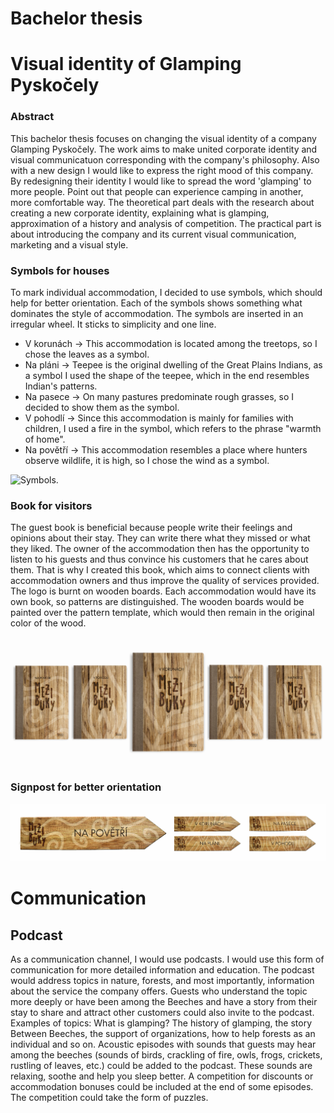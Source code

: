 # Bachelor thesis
# Visual identity of Glamping Pyskočely
### Abstract
This bachelor thesis focuses on changing the visual identity of a company Glamping Pyskočely. The work aims to make united corporate identity and visual communicatuon corresponding with the company's philosophy. Also with a new design I would like to express the right mood of this company. By redesigning their identity I would like to spread the word 'glamping' to more people. Point out that people can experience camping in another, more comfortable way. The theoretical part deals with the research about creating a new corporate identity, explaining what is glamping, approximation of a history and analysis of competition. The practical part is about introducing the company and its current visual communication, marketing and a visual style.

### Symbols for houses
To mark individual accommodation, I decided to use symbols, which should help for better orientation. Each of the symbols shows something what dominates the style of accommodation. The symbols are inserted in an irregular wheel. It sticks to simplicity and one line.
- V korunách → This accommodation is located among the treetops, so I chose the leaves as a symbol.
- Na pláni → Teepee is the original dwelling of the Great Plains Indians, as a symbol I used the shape of the teepee, which in the end resembles Indian's patterns.
- Na pasece → On many pastures predominate rough grasses, so I decided to show them as the symbol.
- V pohodlí → Since this accommodation is mainly for families with children, I used a fire in the symbol, which refers to the phrase "warmth of home".
- Na povětří → This accommodation resembles a place where hunters observe wildlife, it is high, so I chose the wind as a symbol.

![Symbols.](img/symboly.png)

### Book for visitors
The guest book is beneficial because people write their feelings and opinions about their stay. They can write there what they missed or what they liked. The owner of the accommodation then has the opportunity to listen to his guests and thus convince his customers that he cares about them. That is why I created this book, which aims to connect clients with accommodation owners and thus improve the quality of services provided. The logo is burnt on wooden boards. Each accommodation would have its own book, so patterns are distinguished. The wooden boards would be painted over the pattern template, which would then remain in the original color of the wood. 

![Book.](img/kniha.jpg)

### Signpost for better orientation
![Signpost.](img/rozcestnik2.jpg)

# Communication
## Podcast
As a communication channel, I would use podcasts. I would use this form of communication for more detailed information and education.
The podcast would address topics in nature, forests, and most importantly, information about the service the company offers. Guests who understand the topic more deeply or have been among the Beeches and have a story from their stay to share and attract other customers could also invite to the podcast.
Examples of topics: What is glamping? The history of glamping, the story Between Beeches, the support of organizations, how to help forests as an individual and so on.
 Acoustic episodes with sounds that guests may hear among the beeches (sounds of birds, crackling of fire, owls, frogs, crickets, rustling of leaves, etc.) could be added to the podcast. These sounds are relaxing, soothe and help you sleep better.
A competition for discounts or accommodation bonuses could be included at the end of some episodes. The competition could take the form of puzzles.

